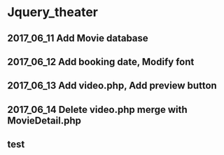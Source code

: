 # Jquery_theater

## 2017_06_11 Add Movie database
## 2017_06_12 Add booking date, Modify font
## 2017_06_13 Add video.php, Add preview button
## 2017_06_14 Delete video.php merge with MovieDetail.php
## test